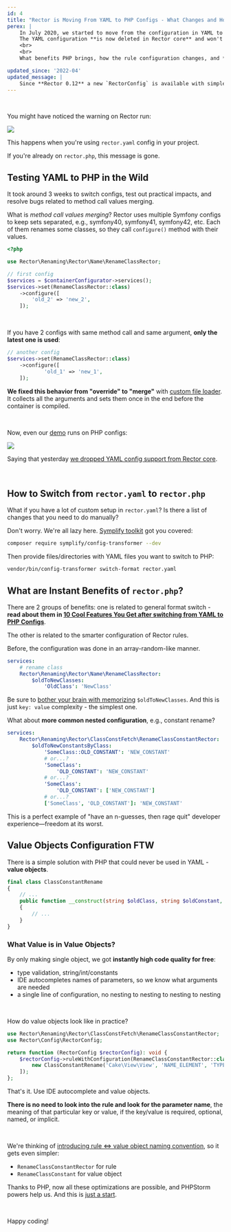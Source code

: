 ```yaml
---
id: 4
title: "Rector is Moving From YAML to PHP Configs - What Changes and How to Get Ready?"
perex: |
    In July 2020, we started to move from the configuration in YAML to one defined in PHP.
    The YAML configuration **is now deleted in Rector core** and won't be supported next 0.8 release.
    <br>
    <br>
    What benefits PHP brings, how the rule configuration changes, and **how to prepare yourself**?

updated_since: '2022-04'
updated_message: |
    Since **Rector 0.12** a new `RectorConfig` is available with simpler and easier to use config methods.
---
```


<br>

You might have noticed the warning on Rector run:

<img src="/assets/images/blog/2020/moving_yaml_to_php_warning.png" class="img-thumbnail mt-3 mb-3">

This happens when you're using `rector.yaml` config in your project.

If you're already on `rector.php`, this message is gone.

## Testing YAML to PHP in the Wild

It took around 3 weeks to switch configs, test out practical impacts, and resolve bugs related to method call values merging.

What is *method call values merging*? Rector uses multiple Symfony configs to keep sets separated, e.g., symfony40, symfony41, symfony42, etc. Each of them renames some classes, so they call `configure()` method with their values.

```php
<?php

use Rector\Renaming\Rector\Name\RenameClassRector;

// first config
$services = $containerConfigurator->services();
$services->set(RenameClassRector::class)
    ->configure([
        'old_2' => 'new_2',
    ]);
```

<br>

If you have 2 configs with same method call and same argument, **only the latest one is used**:

```php
// another config
$services->set(RenameClassRector::class)
    ->configure([
            'old_1' => 'new_1',
    ]);
```

**We fixed this behavior from "override" to "merge"** with [custom file loader](https://github.com/rectorphp/rector/pull/4081/files#diff-1f79bb7ffdca1f08c0a6ac35bbb2d928). It collects all the arguments and sets them once in the end before the container is compiled.

<br>

Now, even our [demo](/demo) runs on PHP configs:

<img src="/assets/images/blog/2020/moving_yaml_to_php_demo.png" class="img-thumbnail mt-3 mb-3">

Saying that yesterday [we dropped YAML config support from Rector core](https://github.com/rectorphp/rector/pull/4081).

<br>

## How to Switch from `rector.yaml` to `rector.php`

What if you have a lot of custom setup in `rector.yaml`? Is there a list of changes that you need to do manually?

Don't worry. We're all lazy here. [Symplify toolkit](https://tomasvotruba.com/blog/2020/07/27/how-to-switch-from-yaml-xml-configs-to-php-today-with-migrify/) got you covered:

```bash
composer require symplify/config-transformer --dev
```

Then provide files/directories with YAML files you want to switch to PHP:

```bash
vendor/bin/config-transformer switch-format rector.yaml
```

## What are Instant Benefits of `rector.php`?

There are 2 groups of benefits: one is related to general format switch - **read about them in [10 Cool Features You Get after switching from YAML to PHP Configs](https://tomasvotruba.com/blog/2020/07/16/10-cool-features-you-get-after-switching-from-yaml-to-php-configs/)**.

The other is related to the smarter configuration of Rector rules.

Before, the configuration was done in an array-random-like manner.

```yaml
services:
    # rename class
    Rector\Renaming\Rector\Name\RenameClassRector:
        $oldToNewClasses:
            'OldClass': 'NewClass'
```

Be sure to [bother your brain with memorizing](https://tomasvotruba.com/blog/2018/08/27/why-and-how-to-avoid-the-memory-lock/) `$oldToNewClasses`. And this is just `key: value` complexity - the simplest one.

What about **more common nested configuration**, e.g., constant rename?

```yaml
services:
    Rector\Renaming\Rector\ClassConstFetch\RenameClassConstantRector:
        $oldToNewConstantsByClass:
            'SomeClass::OLD_CONSTANT': 'NEW_CONSTANT'
            # or...?
            'SomeClass':
                'OLD_CONSTANT': 'NEW_CONSTANT'
            # or...?
            'SomeClass':
                'OLD_CONSTANT': ['NEW_CONSTANT']
            # or...?
            ['SomeClass', 'OLD_CONSTANT']: 'NEW_CONSTANT'
```

This is a perfect example of "have an n-guesses, then rage quit" developer experience—freedom at its worst.

## Value Objects Configuration FTW

There is a simple solution with PHP that could never be used in YAML - **value objects**.

```php
final class ClassConstantRename
{
    // ...
    public function __construct(string $oldClass, string $oldConstant, string $newConstant)
    {
        // ...
    }
}
```

### What Value is in Value Objects?

By only making single object, we got **instantly high code quality for free**:

- type validation, string/int/constants
- IDE autocompletes names of parameters, so we know what arguments are needed
- a single line of configuration, no nesting to nesting to nesting to nesting

<br>

How do value objects look like in practice?

```php
use Rector\Renaming\Rector\ClassConstFetch\RenameClassConstantRector;
use Rector\Config\RectorConfig;

return function (RectorConfig $rectorConfig): void {
    $rectorConfig->ruleWithConfiguration(RenameClassConstantRector::class, [
        new ClassConstantRename('Cake\View\View', 'NAME_ELEMENT', 'TYPE_ELEMENT')
    ]);
};
```

That's it. Use IDE autocomplete and value objects.

**There is no need to look into the rule and look for the parameter name**, the meaning of that particular key or value, if the key/value is required, optional, named, or implicit.

<br>

We're thinking of [introducing rule <=> value object naming convention](https://github.com/rectorphp/rector/issues/4086), so it gets even simpler:

- `RenameClassConstantRector` for rule
- `RenameClassConstant` for value object

Thanks to PHP, now all these optimizations are possible, and PHPStorm powers help us. And this is [just a start](https://twitter.com/VotrubaT/status/1297974889148813322).

<br>

Happy coding!
